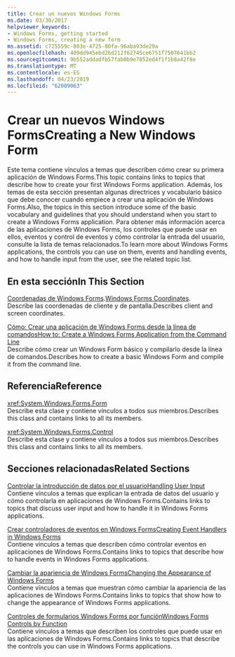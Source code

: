 ```yaml
---
title: Crear un nuevos Windows Forms
ms.date: 03/30/2017
helpviewer_keywords:
- Windows Forms, getting started
- Windows Forms, creating a new form
ms.assetid: c725559c-803e-4725-80fa-96aba93de29a
ms.openlocfilehash: 409dd945ebd26d212f62745ce6751f7507641bb2
ms.sourcegitcommit: 9b552addadfb57fab0b9e7852ed4f1f1b8a42f8e
ms.translationtype: MT
ms.contentlocale: es-ES
ms.lasthandoff: 04/23/2019
ms.locfileid: "62009063"
---
```

# <a name="creating-a-new-windows-form"></a><span data-ttu-id="7cd22-102">Crear un nuevos Windows Forms</span><span class="sxs-lookup"><span data-stu-id="7cd22-102">Creating a New Windows Form</span></span>
<span data-ttu-id="7cd22-103">Este tema contiene vínculos a temas que describen cómo crear su primera aplicación de Windows Forms.</span><span class="sxs-lookup"><span data-stu-id="7cd22-103">This topic contains links to topics that describe how to create your first Windows Forms application.</span></span> <span data-ttu-id="7cd22-104">Además, los temas de esta sección presentan algunas directrices y vocabulario básico que debe conocer cuando empiece a crear una aplicación de Windows Forms.</span><span class="sxs-lookup"><span data-stu-id="7cd22-104">Also, the topics in this section introduce some of the basic vocabulary and guidelines that you should understand when you start to create a Windows Forms application.</span></span> <span data-ttu-id="7cd22-105">Para obtener más información acerca de las aplicaciones de Windows Forms, los controles que puede usar en ellos, eventos y control de eventos y cómo controlar la entrada del usuario, consulte la lista de temas relacionados.</span><span class="sxs-lookup"><span data-stu-id="7cd22-105">To learn more about Windows Forms applications, the controls you can use on them, events and handling events, and how to handle input from the user, see the related topic list.</span></span>  
  
## <a name="in-this-section"></a><span data-ttu-id="7cd22-106">En esta sección</span><span class="sxs-lookup"><span data-stu-id="7cd22-106">In This Section</span></span>  
 <span data-ttu-id="7cd22-107">[Coordenadas de Windows Forms](windows-forms-coordinates.md).</span><span class="sxs-lookup"><span data-stu-id="7cd22-107">[Windows Forms Coordinates](windows-forms-coordinates.md).</span></span>  
 <span data-ttu-id="7cd22-108">Describe las coordenadas de cliente y de pantalla.</span><span class="sxs-lookup"><span data-stu-id="7cd22-108">Describes client and screen coordinates.</span></span>  
  
 [<span data-ttu-id="7cd22-109">Cómo: Crear una aplicación de Windows Forms desde la línea de comandos</span><span class="sxs-lookup"><span data-stu-id="7cd22-109">How to: Create a Windows Forms Application from the Command Line</span></span>](how-to-create-a-windows-forms-application-from-the-command-line.md)  
 <span data-ttu-id="7cd22-110">Describe cómo crear un Windows Form básico y compilarlo desde la línea de comandos.</span><span class="sxs-lookup"><span data-stu-id="7cd22-110">Describes how to create a basic Windows Form and compile it from the command line.</span></span>  
  
## <a name="reference"></a><span data-ttu-id="7cd22-111">Referencia</span><span class="sxs-lookup"><span data-stu-id="7cd22-111">Reference</span></span>  
 <xref:System.Windows.Forms.Form>  
 <span data-ttu-id="7cd22-112">Describe esta clase y contiene vínculos a todos sus miembros.</span><span class="sxs-lookup"><span data-stu-id="7cd22-112">Describes this class and contains links to all its members.</span></span>  
  
 <xref:System.Windows.Forms.Control>  
 <span data-ttu-id="7cd22-113">Describe esta clase y contiene vínculos a todos sus miembros.</span><span class="sxs-lookup"><span data-stu-id="7cd22-113">Describes this class and contains links to all its members.</span></span>  
  
## <a name="related-sections"></a><span data-ttu-id="7cd22-114">Secciones relacionadas</span><span class="sxs-lookup"><span data-stu-id="7cd22-114">Related Sections</span></span>  
 [<span data-ttu-id="7cd22-115">Controlar la introducción de datos por el usuario</span><span class="sxs-lookup"><span data-stu-id="7cd22-115">Handling User Input</span></span>](./controls/handling-user-input.md)  
 <span data-ttu-id="7cd22-116">Contiene vínculos a temas que explican la entrada de datos del usuario y cómo controlarla en aplicaciones de Windows Forms.</span><span class="sxs-lookup"><span data-stu-id="7cd22-116">Contains links to topics that discuss user input and how to handle it in Windows Forms applications.</span></span>  
  
 [<span data-ttu-id="7cd22-117">Crear controladores de eventos en Windows Forms</span><span class="sxs-lookup"><span data-stu-id="7cd22-117">Creating Event Handlers in Windows Forms</span></span>](creating-event-handlers-in-windows-forms.md)  
 <span data-ttu-id="7cd22-118">Contiene vínculos a temas que describen cómo controlar eventos en aplicaciones de Windows Forms.</span><span class="sxs-lookup"><span data-stu-id="7cd22-118">Contains links to topics that describe how to handle events in Windows Forms applications.</span></span>  
  
 [<span data-ttu-id="7cd22-119">Cambiar la apariencia de Windows Forms</span><span class="sxs-lookup"><span data-stu-id="7cd22-119">Changing the Appearance of Windows Forms</span></span>](changing-the-appearance-of-windows-forms.md)  
 <span data-ttu-id="7cd22-120">Contiene vínculos a temas que muestran cómo cambiar la apariencia de las aplicaciones de Windows Forms.</span><span class="sxs-lookup"><span data-stu-id="7cd22-120">Contains links to topics that show how to change the appearance of Windows Forms applications.</span></span>  
  
 [<span data-ttu-id="7cd22-121">Controles de formularios Windows Forms por función</span><span class="sxs-lookup"><span data-stu-id="7cd22-121">Windows Forms Controls by Function</span></span>](./controls/windows-forms-controls-by-function.md)  
 <span data-ttu-id="7cd22-122">Contiene vínculos a temas que describen los controles que puede usar en las aplicaciones de Windows Forms.</span><span class="sxs-lookup"><span data-stu-id="7cd22-122">Contains links to topics that describe the controls you can use in Windows Forms applications.</span></span>
